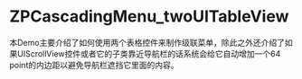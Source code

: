 # ZPCascadingMenu_twoUITableView
本Demo主要介绍了如何使用两个表格控件来制作级联菜单，除此之外还介绍了如果UIScrollView控件或者它的子类靠近导航栏的话系统会给它自动增加一个64 point的内边距以避免导航栏遮挡它里面的内容。
